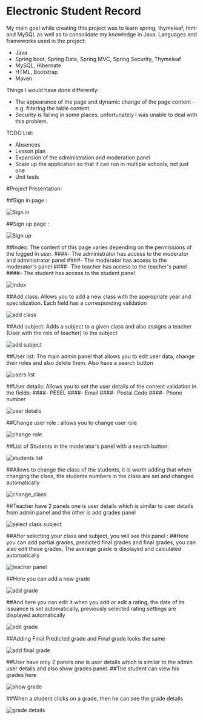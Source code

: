 # Electronic Student Record

My main goal while creating this project was to learn spring, thymeleaf, html and MySQL as well as to consolidate my knowledge in Java.
Languages and frameworks used in the project:

- Java
- Spring boot, Spring Data, Spring MVC, Spring Security, Thymeleaf
- MySQL, Hibernate
- HTML, Bootstrap
- Maven

Things I would have done differently:
- The appearance of the page and dynamic change of the page content - e.g. filtering the table content.
- Security is failing in some places, unfortunately I was unable to deal with this problem.

TODO List:
- Absences
- Lesson plan
- Expansion of the administration and moderation panel
- Scale up the application so that it can run in multiple schools, not just one
- Unit tests

#Project Presentation:

##Sign in page :

![Sign in](src/main/resources/static/readmeImages/sign_in.png)

##Sign up page :

![Sign up](src/main/resources/static/readmeImages/sign_up.png)

##Index: The content of this page varies depending on the permissions of the logged in user.
####- The administrator has access to the moderator and administrator panel
####- The moderator has access to the moderator's panel
####- The teacher has access to the teacher's panel
####- The student has access to the student panel

![index](src/main/resources/static/readmeImages/index.png)

##Add class: Allows you to add a new class with the appropriate year and specialization. Each field has a corresponding validation

![add class](src/main/resources/static/readmeImages/add_class.png)

##Add subject: Adds a subject to a given class and also assigns a teacher (User with the role of teacher) to the subject

![add subject](src/main/resources/static/readmeImages/add_subject.png)

##User list: The main admin panel that allows you to edit user data, change their roles and also delete them. Also have a search button

![users list](src/main/resources/static/readmeImages/users_list.png)

##User details: Allows you to set the user details of the content validation in the fields:
####- PESEL
####- Email
####- Postal Code
####- Phone number

![user details](src/main/resources/static/readmeImages/user_details.png)

##Change user role : allows you to change user role

![change role](src/main/resources/static/readmeImages/change_role.png)

##List of Students in the moderator's panel with a search button.

![students list](src/main/resources/static/readmeImages/students_list.png)

##Allows to change the class of the students, it is worth adding that when changing the class, the students numbers in the class are set and changed automatically

![change_class](src/main/resources/static/readmeImages/change_class.png)

##Teacher have 2 panels one is user details which is similar to user details from admin panel and the other is add grades panel

![select class subject](src/main/resources/static/readmeImages/select_class_subject.png)

##After selecting your class and subject, you will see this panel :
##Here you can add partial grades, predicted final grades and final grades, you can also edit these grades, The average grade is displayed and calculated automatically

![teacher panel](src/main/resources/static/readmeImages/teacher_panel.png)

##Here you can add a new grade

![add grade](src/main/resources/static/readmeImages/add_grade.png)

##And here you can edit it when you add or edit a rating, the date of its issuance is set automatically, previously selected rating settings are displayed automatically

![edit grade](src/main/resources/static/readmeImages/edit_grade.png)

##Adding Final Predicted grade and Final grade looks the same

![add final grade](src/main/resources/static/readmeImages/add_final_grade.png)

##User have only 2 panels one is user details which is similar to the admin user details and also show grades panel.
##The student can view his grades here

![show grade](src/main/resources/static/readmeImages/show_grades.png)

##When a student clicks on a grade, then he can see the grade details

![grade details](src/main/resources/static/readmeImages/grade_details.png)